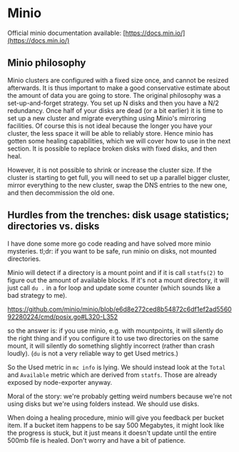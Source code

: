 # Minio

Official minio documentation available: [https://docs.min.io/](https://docs.min.io/)

## Minio philosophy

Minio clusters are configured with a fixed size once, and cannot be resized
afterwards. It is thus important to make a good conservative estimate about
the amount of
data you are going to store.  The original philosophy was a set-up-and-forget
strategy.  You set up N disks and then you have a N/2 redundancy. Once half of
your disks are dead (or a bit earlier) it is time to set up a new cluster and
migrate everything using Minio's mirroring facilities. Of course this is not
ideal because the longer you have your cluster, the less space it will be able
to reliably store.  Hence minio has gotten some healing capabilities, which we
will cover how to use in the next section. It is possible to replace broken
disks with fixed disks, and then heal.

However, it is not possible to shrink or increase the cluster size. If the
cluster is starting to get full, you will need to set up a parallel bigger
cluster, mirror everything to the new cluster, swap the DNS entries to
the new one, and then decommission the old one.

## Hurdles from the trenches: disk usage statistics; directories vs. disks

I have done some more go code reading and have solved more minio
mysteries.  tl;dr: if you want to be safe, run minio on disks, not
mounted directories.

Minio will detect if a directory is a mount point and if it is call `statfs(2)`
to figure out the amount of available blocks.  If it's not a mount directory,
it will just call `du .` in a for loop and update some counter (which sounds
like a bad strategy to me).

<https://github.com/minio/minio/blob/e6d8e272ced8b54872c6df1ef2ad556092280224/cmd/posix.go#L320-L352>

so the answer is: if you use minio, e.g. with mountpoints, it will silently do
the right thing and if you configure it to use two directories on the same
mount, it will silently do something slightly incorrect (rather than crash loudly).
(`du` is not a very reliable way to get Used metrics.)

So the Used metric in `mc info` is lying. We should instead look at the `Total` and `Available`
metric which are derived from `statfs`.  Those are already exposed by node-exporter anyway.

Moral of the story: we're probably getting weird numbers because we're not
using disks but we're using folders instead. We should use disks.

When doing a healing procedure, minio will give you feedback per bucket item.
If a bucket item happens to be say 500 Megabytes, it might look like the progress
is stuck, but it just means it doesn't update until the entire 500mb file is
healed. Don't worry and have a bit of patience.
